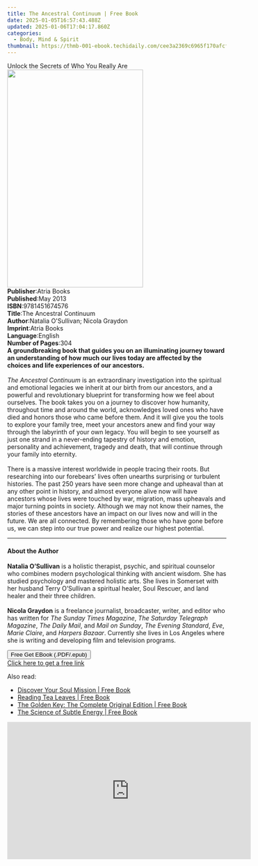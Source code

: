 ```yaml
---
title: The Ancestral Continuum | Free Book
date: 2025-01-05T16:57:43.488Z
updated: 2025-01-06T17:04:17.860Z
categories:
  - Body, Mind & Spirit
thumbnail: https://thmb-001-ebook.techidaily.com/cee3a2369c6965f170afcf3a44afffed034a1671ddbfe6e1290d4251a914bf30.jpg
---
```

<main id="book-container">
  <div class="flex flex-col">
    <div class="book-brief flex-1 py-6 px-4 sm:p-6 md:py-10 md:px-8">
      <!-- brief-->
      <div class="book-brief-main">
        Unlock the Secrets of Who You Really Are
      </div>
    </div>
    <div
      class="book-meta-info flex-1 grid gap-4 col-start-1 col-end-3 row-start-1 sm:mb-6 sm:grid-cols-4 lg:gap-6 lg:col-start-2 lg:row-end-6 lg:row-span-6 lg:mb-0"
    >
      <div
        class="book-meta-info-left place-content-center mt-4 p-4 text-sm leading-6 col-start-2 col-span-2 dark:text-slate-400"
      >
        <img
          class="w-full h-500 object-cover rounded-lg sm:h-255 sm:col-span-2 lg:col-span-full"
          src="https://img-001-ebook.techidaily.com/4be0418ce06cc1dd898ea80ab44d3202e0452e33e90096b54380f2d42433b8db.jpg"
          alt=""
          width="312"
          height="500"
        />
      </div>
      <div
        class="book-meta-info-right mt-2 col-start-1 row-start-2 col-span-3 self-center"
      >
        <!-- meta data  -->
        <div class="flex flex-col px-4 md:px-8">
          <div class="flex-1">
            <strong>Publisher</strong>:<span class="px-2">Atria Books</span>
          </div>
          <div class="flex-1">
            <strong>Published</strong>:<span class="px-2">May 2013</span>
          </div>
          <div class="flex-1">
            <strong>ISBN</strong>:<span class="px-2">9781451674576</span>
          </div>
          <div class="flex-1">
            <strong>Title</strong>:<span class="px-2"
              >The Ancestral Continuum</span
            >
          </div>
          <div class="flex-1">
            <strong>Author</strong>:<span class="px-2"
              >Natalia O&#39;Sullivan; Nicola Graydon</span
            >
          </div>
          <div class="flex-1">
            <strong>Imprint</strong>:<span class="px-2">Atria Books</span>
          </div>
          <div class="flex-1">
            <strong>Language</strong>:<span class="px-2">English</span>
          </div>
          <div class="flex-1">
            <strong>Number of Pages</strong>:<span class="px-2">304</span>
          </div>
        </div>
      </div>
    </div>
    <div class="book-description flex-1 py-6 px-4 sm:p-6 md:py-10 md:px-8">
      <div class="book-description-main">
        <div accordion-content="" id="description">
          <b
            >A groundbreaking book that guides you on an illuminating journey
            toward an understanding of how much our lives today are affected by
            the choices and life experiences of our ancestors.</b
          ><br /><br /><i>The Ancestral Continuum </i>is an extraordinary
          investigation into the spiritual and emotional legacies we inherit at
          our birth from our ancestors, and a powerful and revolutionary
          blueprint for transforming how we feel about ourselves. The book takes
          you on a journey to discover how humanity, throughout time and around
          the world, acknowledges loved ones who have died and honors those who
          came before them. And it will give you the tools to explore your
          family tree, meet your ancestors anew and find your way through the
          labyrinth of your own legacy. You will begin to see yourself as just
          one strand in a never-ending tapestry of history and emotion,
          personality and achievement, tragedy and death, that will continue
          through your family into eternity.<br />
          <br />There is a massive interest worldwide in people tracing their
          roots. But researching into our forebears’ lives often unearths
          surprising or turbulent histories. The past 250 years have seen more
          change and upheaval than at any other point in history, and almost
          everyone alive now will have ancestors whose lives were touched by
          war, migration, mass upheavals and major turning points in society.
          Although we may not know their names, the stories of these ancestors
          have an impact on our lives now and will in the future. We are all
          connected. By remembering those who have gone before us, we can step
          into our true power and realize our highest potential.
        </div>
        <div class="accordion-fader"></div>
      </div>
    </div>
    <div class="book-excerpts flex-1 py-6 px-4 sm:p-6 md:py-10 md:px-8">
      <!-- excerpts-->
      <div class="book-excerpts-main">
        <hr />
        <h4 class="placeholder placeholder-heading">
          <span>About the Author</span>
        </h4>
        <p>
          <b>Natalia O’Sullivan</b> is a holistic therapist, psychic, and
          spiritual counselor who combines modern psychological thinking with
          ancient wisdom.&nbsp;She has studied psychology and mastered holistic
          arts. She lives in Somerset with her husband Terry O’Sullivan a
          spiritual healer, Soul Rescuer, and land healer and their three
          children.<br /><br /><b>Nicola Graydon</b> is a freelance journalist,
          broadcaster, writer, and editor who has written for
          <i>The Sunday Times Magazine</i>,
          <i>The Saturday Telegraph Magazine</i>, <i>The Daily Mail</i>, and
          <i>Mail on Sunday</i>, <i>The Evening Standard</i>, <i>Eve</i>,
          <i>Marie Claire</i>, and <i>Harpers Bazaar</i>. Currently she lives in
          Los Angeles where she is writing and developing film and television
          programs.
        </p>
      </div>
    </div>
    <div
      class="book-about-author flex-1 py-6 px-4 sm:p-6 md:py-10 md:px-8"
    ></div>
    <div class="book-free-get flex-1 py-6 px-4 sm:p-6 md:py-10 md:px-8">
      <button
        id="btn-free-get"
        class="bg-blue-500 hover:bg-blue-700 text-white font-bold py-2 px-4 rounded"
      >
        Free Get EBook (.PDF/.epub)
      </button>
      <div id="countdown-display" class="px-2 text-lg mt-2"></div>
      <a
        id="free-link"
        class="hidden bg-blue-500 hover:bg-blue-700 text-white font-bold py-2 px-4 rounded"
        href="https://www.ebooks.com/en-us/book/965978/the-ancestral-continuum/natalia-o-sullivan/"
        target="_blank"
        >Click here to get a free link</a
      >
    </div>
    <script>
      let countdownTime = 0;
      let countdownInterval = null;
      document
        .getElementById('btn-free-get')
        .addEventListener('click', startCountdown);
      function startCountdown() {
        countdownTime = new Date().getTime() + 60000 * 3;
        countdownInterval = setInterval(updateCountdown, 1000);
        document.getElementById('btn-free-get').disabled = true;
        document
          .getElementById('btn-free-get')
          .classList.add('bg-gray-500', 'cursor-not-allowed');
      }
      function updateCountdown() {
        let currentTime = new Date().getTime();
        let timeLeft = countdownTime - currentTime;
        let secondsLeft = Math.floor(timeLeft / 1000);
        document.getElementById('countdown-display').innerHTML =
          `Remaining time: ${secondsLeft} seconds.`;
        if (secondsLeft <= 0) {
          clearInterval(countdownInterval);
          document.getElementById('btn-free-get').classList.add('hidden');
          document.getElementById('free-link').classList.remove('hidden');
          document.getElementById('countdown-display').innerHTML = '';
        }
      }
    </script>
  </div>
</main>

<ins class="adsbygoogle"
      style="display:block"
      data-ad-client="ca-pub-7571918770474297"
      data-ad-slot="8358498916"
      data-ad-format="auto"
      data-full-width-responsive="true"></ins>
    

<span class="atpl-alsoreadstyle">Also read:</span>
<div><ul>
<li><a href="https://novels-ebooks.techidaily.com/210355836-9781644115244-discover-your-soul-mission/"><u>Discover Your Soul Mission | Free Book</u></a></li>
<li><a href="https://novels-ebooks.techidaily.com/210355875-9781250803771-reading-tea-leaves/"><u>Reading Tea Leaves | Free Book</u></a></li>
<li><a href="https://novels-ebooks.techidaily.com/210355860-9781250803757-the-golden-key-the-complete-original-edition/"><u>The Golden Key: The Complete Original Edition | Free Book</u></a></li>
<li><a href="https://novels-ebooks.techidaily.com/210355834-9781644114537-the-science-of-subtle-energy/"><u>The Science of Subtle Energy | Free Book</u></a></li>
</ul></div>

<!-- affiliate ads begin -->
<iframe width="560" height="315" src="https://www.youtube.com/embed/B2MlLvGxMwI?si=q_blGjXyJrGtzT8d" title="YouTube video player" frameborder="0" allow="accelerometer; autoplay; clipboard-write; encrypted-media; gyroscope; picture-in-picture; web-share" referrerpolicy="strict-origin-when-cross-origin" allowfullscreen></iframe>
<!-- affiliate ads end -->

